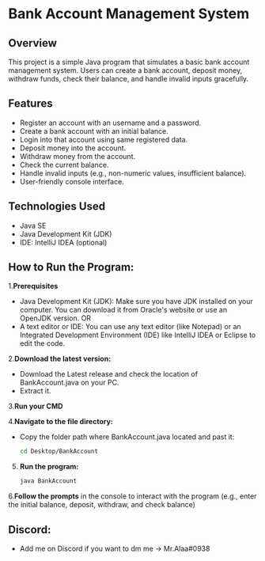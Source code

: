 # Bank Account Management System

## Overview
This project is a simple Java program that simulates a basic bank account management system. Users can create a bank account, deposit money, withdraw funds, check their balance, and handle invalid inputs gracefully.

## Features
- Register an account with an username and a password.
- Create a bank account with an initial balance.
- Login into that account using same registered data.
- Deposit money into the account.
- Withdraw money from the account.
- Check the current balance.
- Handle invalid inputs (e.g., non-numeric values, insufficient balance).
- User-friendly console interface.

## Technologies Used
- Java SE
- Java Development Kit (JDK)
- IDE: IntelliJ IDEA (optional)

## How to Run the Program:

1.**Prerequisites**
- Java Development Kit (JDK): Make sure you have JDK installed on your computer. You can download it from Oracle's website or use an OpenJDK version. OR
- A text editor or IDE: You can use any text editor (like Notepad) or an Integrated Development Environment (IDE) like IntelliJ IDEA or Eclipse to edit the code.
 
2.**Download the latest version:**
- Download the Latest release and check the location of BankAccount.java on your PC.
- Extract it.

3.**Run your CMD**
  
4.**Navigate to the file directory:**
- Copy the folder path where BankAccount.java located and past it:
   ```bash
   cd Desktop/BankAccount
   
5. **Run the program:**
   ```bash
   java BankAccount

6.**Follow the prompts** in the console to interact with the program (e.g., enter the initial balance, deposit, withdraw, and check balance)
## Discord:
- Add me on Discord if you want to dm me -> Mr.Alaa#0938
